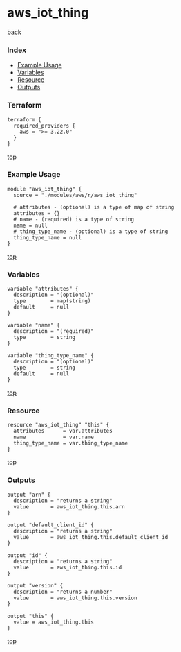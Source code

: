 # aws_iot_thing

[back](../aws.md)

### Index

- [Example Usage](#example-usage)
- [Variables](#variables)
- [Resource](#resource)
- [Outputs](#outputs)

### Terraform

```hcl
terraform {
  required_providers {
    aws = ">= 3.22.0"
  }
}
```

[top](#index)

### Example Usage

```hcl
module "aws_iot_thing" {
  source = "./modules/aws/r/aws_iot_thing"

  # attributes - (optional) is a type of map of string
  attributes = {}
  # name - (required) is a type of string
  name = null
  # thing_type_name - (optional) is a type of string
  thing_type_name = null
}
```

[top](#index)

### Variables

```hcl
variable "attributes" {
  description = "(optional)"
  type        = map(string)
  default     = null
}

variable "name" {
  description = "(required)"
  type        = string
}

variable "thing_type_name" {
  description = "(optional)"
  type        = string
  default     = null
}
```

[top](#index)

### Resource

```hcl
resource "aws_iot_thing" "this" {
  attributes      = var.attributes
  name            = var.name
  thing_type_name = var.thing_type_name
}
```

[top](#index)

### Outputs

```hcl
output "arn" {
  description = "returns a string"
  value       = aws_iot_thing.this.arn
}

output "default_client_id" {
  description = "returns a string"
  value       = aws_iot_thing.this.default_client_id
}

output "id" {
  description = "returns a string"
  value       = aws_iot_thing.this.id
}

output "version" {
  description = "returns a number"
  value       = aws_iot_thing.this.version
}

output "this" {
  value = aws_iot_thing.this
}
```

[top](#index)
